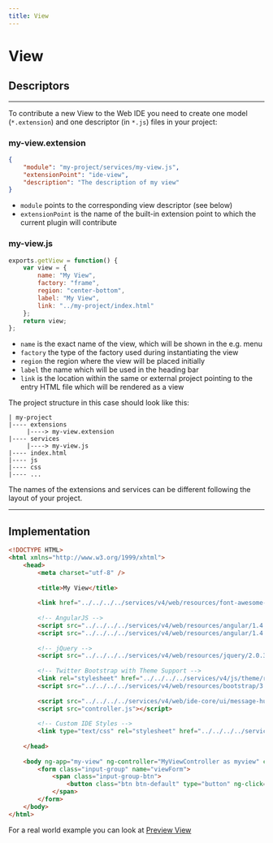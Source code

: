 ```yaml
---
title: View
---
```


View
===

## Descriptors
---

To contribute a new View to the Web IDE you need to create one model (`*.extension`) and one descriptor (in `*.js`) files in your project:

### my-view.extension

```json
{
	"module": "my-project/services/my-view.js",
	"extensionPoint": "ide-view",
	"description": "The description of my view"
}
```

* `module` points to the corresponding view descriptor (see below)
* `extensionPoint` is the name of the built-in extension point to which the current plugin will contribute


### my-view.js

```javascript
exports.getView = function() {
	var view = {
		name: "My View",
		factory: "frame",
		region: "center-bottom",
		label: "My View",
		link: "../my-project/index.html"
	};
	return view;
};
```

* `name` is the exact name of the view, which will be shown in the e.g. menu
* `factory` the type of the factory used during instantiating the view
* `region` the region where the view will be placed initially
* `label` the name which will be used in the heading bar
* `link` is the location within the same or external project pointing to the entry HTML file which will be rendered as a view



The project structure in this case should look like this:

``` hl_lines="3 5"
| my-project
|---- extensions
     |----> my-view.extension
|---- services
     |----> my-view.js
|---- index.html
|---- js
|---- css
|---- ...

```

The names of the extensions and services can be different following the layout of your project.
   
---

Implementation
---

```html
<!DOCTYPE HTML>
<html xmlns="http://www.w3.org/1999/xhtml">
	<head>
		<meta charset="utf-8" />
		
		<title>My View</title>
	
		<link href="../../../../services/v4/web/resources/font-awesome-4.7.0/css/font-awesome.min.css" type="text/css" rel="stylesheet">
		
		<!-- AngularJS -->
		<script src="../../../../services/v4/web/resources/angular/1.4.7/angular.min.js"></script>
		<script src="../../../../services/v4/web/resources/angular/1.4.7/angular-resource.min.js"></script>
		
		<!-- jQuery -->
		<script src="../../../../services/v4/web/resources/jquery/2.0.3/jquery.min.js"></script>
		
		<!-- Twitter Bootstrap with Theme Support -->
		<link rel="stylesheet" href="../../../../services/v4/js/theme/resources.js/bootstrap.min.css">
		<script src="../../../../services/v4/web/resources/bootstrap/3.3.7/bootstrap.min.js"></script>
		
		<script src="../../../../services/v4/web/ide-core/ui/message-hub.js"></script>
		<script src="controller.js"></script>
	
		<!-- Custom IDE Styles -->
		<link type="text/css" rel="stylesheet" href="../../../../services/v4/js/theme/resources.js/ide.css" />
		
	</head>
	
	<body ng-app="my-view" ng-controller="MyViewController as myview" class="view">
	    <form class="input-group" name="viewForm">
		  	<span class="input-group-btn">
				<button class="btn btn-default" type="button" ng-click="myViewClick()"><i class="fa fa-bolt"></i></button>
			</span>
	    </form>
	</body>
</html>
```

For а real world example you can look at [Preview View](https://github.com/dirigiblelabs/ide-preview.git)

